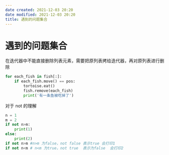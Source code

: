 ```yaml
---
date created: 2021-12-03 20:20
date modified: 2021-12-03 20:20
title: 遇到的问题集合
---
```

# 遇到的问题集合

在迭代器中不能直接删除列表元素，需要把原列表拷给迭代器，再对原列表进行删除  

```python
for each_fish in fish[:]:
    if each_fish.move() == pos:
        tortoise.eat()
        fish.remove(each_fish)
        print('有一条鱼被吃掉了')
```

对于 not 的理解
```python
n = 1
m = 2
if not n>m:
    print(1)
else:
    print(2)
if not n>m #n>m 为false，not false 表示true 会打印1
if not n<m # n<m 为true，not true  表示为false  会打印2
```